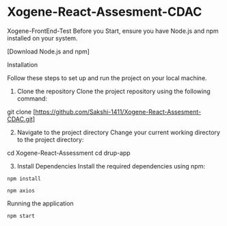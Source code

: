 # Xogene-React-Assesment-CDAC
Xogene-FrontEnd-Test
Before you Start, ensure you have Node.js and npm  installed on your system.

[Download Node.js and npm]

Installation

Follow these steps to set up and run the project on your local machine.

1. Clone the repository
Clone the project repository using the following command:

git clone [https://github.com/Sakshi-1411/Xogene-React-Assesment-CDAC.git]


2. Navigate to the project directory
Change your current working directory to the project directory:

cd Xogene-React-Assessment
cd drup-app


3. Install Dependencies
Install the required dependencies using npm:

`npm install`

`npm axios`

Running the application


`npm start`
